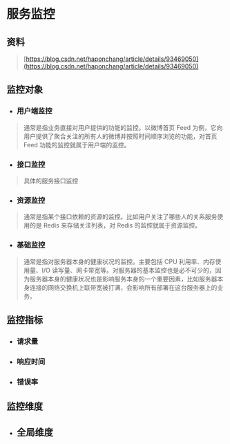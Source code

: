 # 服务监控

## 资料

> [https://blog.csdn.net/haponchang/article/details/93469050](https://blog.csdn.net/haponchang/article/details/93469050)

## 监控对象

* ### 用户端监控  

> 通常是指业务直接对用户提供的功能的监控。以微博首页 Feed 为例，它向用户提供了聚合关注的所有人的微博并按照时间顺序浏览的功能，对首页 Feed 功能的监控就属于用户端的监控。

* ### 接口监控

> 具体的服务接口监控

* ### 资源监控

> 通常是指某个接口依赖的资源的监控。比如用户关注了哪些人的关系服务使用的是 Redis 来存储关注列表，对 Redis 的监控就属于资源监控。

* ### 基础监控

> 通常是指对服务器本身的健康状况的监控。主要包括 CPU 利用率、内存使用量、I/O 读写量、网卡带宽等。对服务器的基本监控也是必不可少的，因为服务器本身的健康状况也是影响服务本身的一个重要因素，比如服务器本身连接的网络交换机上联带宽被打满，会影响所有部署在这台服务器上的业务。

## 监控指标

* ### 请求量
* ### 响应时间
* ### 错误率

## 监控维度

* ## 全局维度



